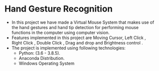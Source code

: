 # Hand Gesture Recognition
* In this project we have made a Virtual Mouse System that makes use of the hand gestures and hand tip detection for performing mouse functions 
in the computer using computer vision. 
* Features implemented in this project are Moving Cursor,  Left Click , Right Click , Double Click , Drag and drop and Brightness control .
* The project is implemented using following technologies:
  * Python: (3.6 - 3.8.5).
  * Anaconda Distribution.
  * Windows Operating System


